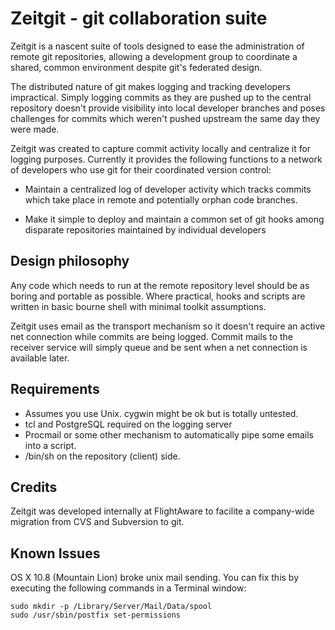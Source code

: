 # Zeitgit - git collaboration suite #

Zeitgit is a nascent suite of tools designed to ease the administration of
remote git repositories, allowing a development group to coordinate a shared,
common environment despite git's federated design.

The distributed nature of git makes logging and tracking developers
impractical.  Simply logging commits as they are pushed up to the central
repository doesn't provide visibility into local developer branches and poses
challenges for commits which weren't pushed upstream the same day they were
made.

Zeitgit was created to capture commit activity locally and centralize it for
logging purposes.  Currently it provides the following functions to a network
of developers who use git for their coordinated version control:

* Maintain a centralized log of developer activity which tracks commits which
  take place in remote and potentially orphan code branches.

* Make it simple to deploy and maintain a common set of git hooks among 
  disparate repositories maintained by individual developers

## Design philosophy ##

Any code which needs to run at the remote repository level should be as 
boring and portable as possible.  Where practical, hooks and scripts are 
written in basic bourne shell with minimal toolkit assumptions.

Zeitgit uses email as the transport mechanism so it doesn't require an 
active net connection while commits are being logged.  Commit mails to
the receiver service will simply queue and be sent when a net connection
is available later.

## Requirements ##

* Assumes you use Unix.  cygwin might be ok but is totally untested.
* tcl and PostgreSQL required on the logging server
* Procmail or some other mechanism to automatically pipe some emails
  into a script.
* /bin/sh on the repository (client) side. 

## Credits ##

Zeitgit was developed internally at FlightAware to facilite a company-wide
migration from CVS and Subversion to git.

## Known Issues ##

OS X 10.8 (Mountain Lion) broke unix mail sending.  You can fix this by 
executing the following commands in a Terminal window:

    sudo mkdir -p /Library/Server/Mail/Data/spool
    sudo /usr/sbin/postfix set-permissions
